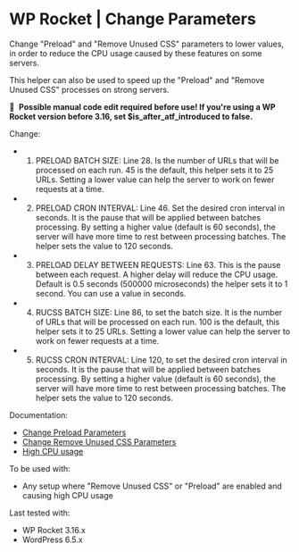 # WP Rocket | Change Parameters

Change "Preload" and "Remove Unused CSS" parameters to lower values, in order to reduce the CPU usage caused by these features on some servers.

This helper can also be used to speed up the "Preload" and "Remove Unused CSS" processes on strong servers.

📝&#160;&#160;**Possible manual code edit required before use! If you're using a WP Rocket version before 3.16, set $is_after_atf_introduced to false.**

Change: 

- 1) PRELOAD BATCH SIZE: Line 28. Is the number of URLs that will be processed on each run. 45 is the default, this helper sets it to 25 URLs. Setting a lower value can help the server to work on fewer requests at a time.

- 2) PRELOAD CRON INTERVAL: Line 46. Set the desired cron interval in seconds. It is the pause that will be applied between batches processing. By setting a higher value (default is 60 seconds), the server will have more time to rest between processing batches. The helper sets the value to 120 seconds.

- 3) PRELOAD DELAY BETWEEN REQUESTS: Line 63. This is the pause between each request. A higher delay will reduce the CPU usage. Default is 0.5 seconds (500000 microseconds) the helper sets it to 1 second. You can use a value in seconds.

- 4) RUCSS BATCH SIZE: Line 86, to set the batch size. It is the number of URLs that will be processed on each run. 100 is the default, this helper sets it to 25 URLs. Setting a lower value can help the server to work on fewer requests at a time.

- 5) RUCSS CRON INTERVAL: Line 120, to set the desired cron interval in seconds. It is the pause that will be applied between batches processing. By setting a higher value (default is 60 seconds), the server will have more time to rest between processing batches. The helper sets the value to 120 seconds.


Documentation:
* [Change Preload Parameters](https://docs.wp-rocket.me/article/1715-customize-preload-parameters)
* [Change Remove Unused CSS Parameters](https://docs.wp-rocket.me/article/1691-customize-remove-unused-css-parameters)
* [High CPU usage](https://docs.wp-rocket.me/article/48-high-cpu-usage#remove-unused-css)

To be used with:
* Any setup where "Remove Unused CSS" or "Preload" are enabled and causing high CPU usage

Last tested with:
* WP Rocket 3.16.x
* WordPress 6.5.x
